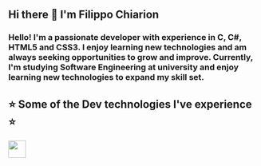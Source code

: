 ## Hi there 👋 I'm Filippo Chiarion
### Hello! I'm a passionate developer with experience in C, C#, HTML5 and CSS3. I enjoy learning new technologies and am always seeking opportunities to grow and improve. Currently, I'm studying Software Engineering at university and enjoy learning new technologies to expand my skill set.

## ⭐️  Some of the Dev technologies I've experience  ⭐️
<img height= "35" src="https://cdn.jsdelivr.net/gh/devicons/devicon@latest/icons/csharp/csharp-original.svg" />

            
          
